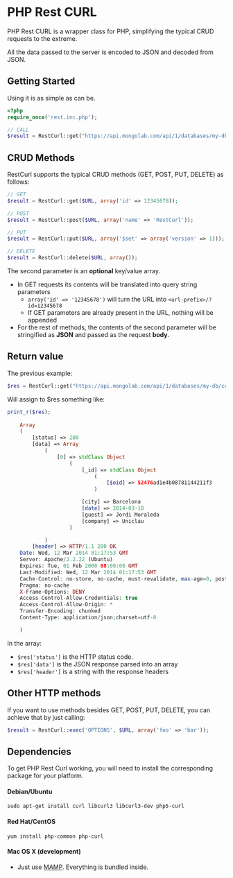 PHP Rest CURL
=========
PHP Rest CURL is a wrapper class for PHP, simplifying the typical CRUD requests to the extreme.

All the data passed to the server is encoded to JSON and decoded from JSON. 

## Getting Started
Using it is as simple as can be.

```php
<?php
require_once('rest.inc.php');

// CALL
$result = RestCurl::get("https://api.mongolab.com/api/1/databases/my-db/collections/bookings?apiKey=0123456789abcde");
```

## CRUD Methods
RestCurl supports the typical CRUD methods (GET, POST, PUT, DELETE) as follows:

```php
// GET
$result = RestCurl::get($URL, array('id' => 12345678));

// POST
$result = RestCurl::post($URL, array('name' => 'RestCurl'));

// PUT
$result = RestCurl::put($URL, array('$set' => array('version' => 1)));

// DELETE
$result = RestCurl::delete($URL, array());	
```

The second parameter is an **optional** key/value array. 

* In GET requests its contents will be translated into query string parameters
	* `array('id' => '12345678')` will turn the URL into `<url-prefix>/?id=12345678`
	* If GET parameters are already present in the URL, nothing will be appended
* For the rest of methods, the contents of the second parameter will be stringified as **JSON** and passed as the request **body**. 

## Return value
The previous example:

```php
$res = RestCurl::get("https://api.mongolab.com/api/1/databases/my-db/collections/bookings?apiKey=0123456789abcde");
```

Will assign to $res something like:

```php
print_r($res);
	
    Array
    (
        [status] => 200
        [data] => Array
            (
                [0] => stdClass Object
                    (
                        [_id] => stdClass Object
                            (
                                [$oid] => 52476ad1e4b08781144211f3
                            )

                        [city] => Barcelona
                        [date] => 2014-03-10
                        [guest] => Jordi Moraleda
                        [company] => Uniclau
                    )

            )
        [header] => HTTP/1.1 200 OK
    Date: Wed, 12 Mar 2014 01:17:53 GMT
    Server: Apache/2.2.22 (Ubuntu)
    Expires: Tue, 01 Feb 2000 08:00:00 GMT
    Last-Modified: Wed, 12 Mar 2014 01:17:53 GMT
    Cache-Control: no-store, no-cache, must-revalidate, max-age=0, post-check=0, pre-check=0
    Pragma: no-cache
    X-Frame-Options: DENY
    Access-Control-Allow-Credentials: true
    Access-Control-Allow-Origin: *
    Transfer-Encoding: chunked
    Content-Type: application/json;charset=utf-8

    )
```

In the array: 

* `$res['status']` is the HTTP status code.
* `$res['data']` is the JSON response parsed into an array
* `$res['header']` is a string with the response headers

## Other HTTP methods
If you want to use methods besides GET, POST, PUT, DELETE, you can achieve that by just calling:

```php
$result = RestCurl::exec('OPTIONS', $URL, array('foo' => 'bar'));
```

## Dependencies
To get PHP Rest Curl working, you will need to install the corresponding package for your platform. 

#### Debian/Ubuntu

	sudo apt-get install curl libcurl3 libcurl3-dev php5-curl
	
#### Red Hat/CentOS

	yum install php-common php-curl

#### Mac OS X (development)

* Just use [MAMP](http://www.mamp.info/en/). Everything is bundled inside.
